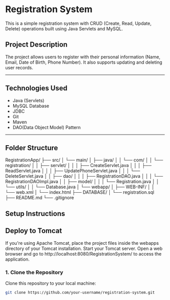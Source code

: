 # Registration System

This is a simple registration system with CRUD (Create, Read, Update, Delete) operations built using Java Servlets and MySQL.

## Project Description

The project allows users to register with their personal information (Name, Email, Date of Birth, Phone Number). It also supports updating and deleting user records.

---

## Technologies Used

- Java (Servlets)
- MySQL Database
- JDBC
- Git
- Maven
- DAO(Data Object Model) Pattern

---

## Folder Structure
RegistrationApp/
├── src/
│   └── main/
│       ├── java/
│       │   └── com/
│       │       └── registration/
│       │           ├── servlet/
│       │           │   ├── CreateServlet.java
│       │           │   ├── ReadServlet.java
│       │           │   ├── UpdatePhoneServlet.java
│       │           │   └── DeleteServlet.java
│       │           ├── dao/
│       │           │   ├── RegistrationDAO.java
│       │           │   └── RegistrationDAOImpl.java
│       │           ├── model/
│       │           │   └── Registration.java
│       │           └── utils/
│       │               └── Database.java
│       └── webapp/
│           ├── WEB-INF/
│           │   └── web.xml
│           └── index.html
├── DATABASE/
│   └── registration.sql
├── README.md
└── .gitignore


## Setup Instructions
## Deploy to Tomcat
If you're using Apache Tomcat, place the project files inside the webapps directory of your Tomcat installation.
Start your Tomcat server.
Open a web browser and go to http://localhost:8080/RegistrationSystem/ to access the application.

### 1. Clone the Repository

Clone this repository to your local machine:

```bash
git clone https://github.com/your-username/registration-system.git

